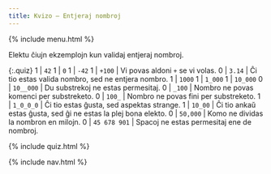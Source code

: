 ```yaml
---
title: Kvizo — Entjeraj nombroj
---
```


{% include menu.html %}

Elektu ĉiujn ekzemplojn kun validaj entjeraj nombroj.

{:.quiz}
1 | `42`
1 | `0`
1 | `-42`
1 | `+100` | Vi povas aldoni `+` se vi volas.
0 | `3.14` | Ĉi tio estas valida nombro, sed ne entjera nombro.
1 | `1000`
1 | `1_000`
1 | `10_000`
0 | `10__000` | Du substrekoj ne estas permesitaj.
0 | `_100` | Nombro ne povas komenci per substreketo.
0 | `100_` | Nombro ne povas fini per substreketo.
1 | `1_0_0_0` | Ĉi tio estas ĝusta, sed aspektas strange.
1 | `10_00` | Ĉi tio ankaŭ estas ĝusta, sed ĝi ne estas la plej bona elekto.
0 | `50,000` | Komo ne dividas la nombron en milojn.
0 | `45 678 901` | Spacoj ne estas permesitaj ene de nombroj.

{% include quiz.html %}

{% include nav.html %}
